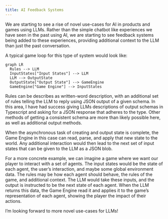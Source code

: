 ```yaml
---
title: AI Feedback Systems
---
```


We are starting to see a rise of novel use-cases for AI in products and games using LLMs. Rather than the simple chatbot like experiences we have seen in the past using AI, we are starting to see feedback systems being added to these experiences, providing additional context to the LLM than just the past conversation.

A typical game loop for this type of system would look like:

```mermaid
graph LR
  Rules --> LLM  
  InputStates["Input States"] --> LLM
  LLM --> OutputState
  OutputState["Output State"] --> GameEngine
  GameEngine["Game Engine"] --> InputStates
```

Rules can be describes as written-word description, with an additional set of rules telling the LLM to reply using JSON output of a given schema. In this area, I have had success giving LLMs descriptions of output schemas in Typescript and asking for a JSON response that adheres to the type. Other methods of getting a consistent schema are more than likely possible here, as well as additional output methods.

When the asynchronous task of creating and output state is complete, the Game Engine in this case can read, parse, and apply that new state to the world. Any additional interaction would then lead to the next set of input states that can be given to the LLM as a JSON blob.

For a more concrete example, we can imagine a game where we want our player to interact with a set of agents. The input states would be the state of each agent, the user’s interaction, and maybe some global environment data. The rules may be how each agent should behave, the rules of the game, and additional context. The LLM would take these inputs, and the output is instructed to be the next state of each agent. When the LLM returns this data, the Game Engine read it and applies it to the game’s representation of each agent, showing the player the impact of their actions.

I’m looking forward to more novel use-cases for LLMs!
